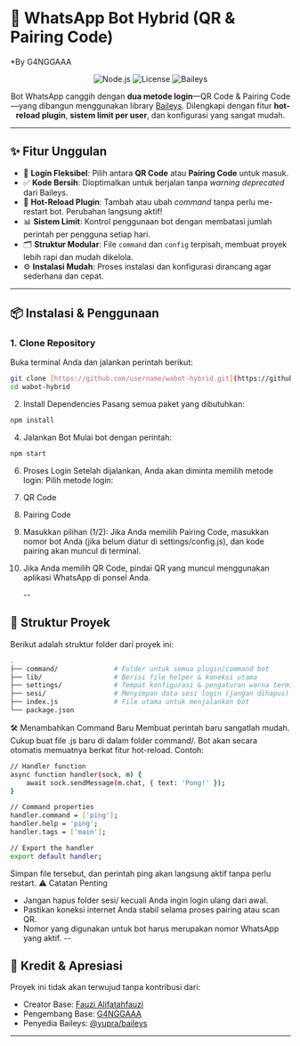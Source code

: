 # 🤖 WhatsApp Bot Hybrid (QR & Pairing Code)
  *By G4NGGAAA
<p align="center">
  <img src="https://img.shields.io/badge/Node.js-v18%2B-339933?style=for-the-badge&logo=node.js" alt="Node.js">
  <img src="https://img.shields.io/badge/License-MIT-blue?style=for-the-badge" alt="License">
  <img src="https://img.shields.io/badge/Baileys-Library-orange?style=for-the-badge" alt="Baileys">
</p>

<p align="center">
  Bot WhatsApp canggih dengan <strong>dua metode login</strong>—QR Code & Pairing Code—yang dibangun menggunakan library <a href="https://www.npmjs.com/package/@yupra/baileys">Baileys</a>. Dilengkapi dengan fitur <strong>hot-reload plugin</strong>, <strong>sistem limit per user</strong>, dan konfigurasi yang sangat mudah.
</p>

---

## ✨ Fitur Unggulan

* 🚀 **Login Fleksibel**: Pilih antara **QR Code** atau **Pairing Code** untuk masuk.
* ✅ **Kode Bersih**: Dioptimalkan untuk berjalan tanpa *warning deprecated* dari Baileys.
* 🔄 **Hot-Reload Plugin**: Tambah atau ubah *command* tanpa perlu me-restart bot. Perubahan langsung aktif!
* 📊 **Sistem Limit**: Kontrol penggunaan bot dengan membatasi jumlah perintah per pengguna setiap hari.
* 🗂️ **Struktur Modular**: File `command` dan `config` terpisah, membuat proyek lebih rapi dan mudah dikelola.
* ⚙️ **Instalasi Mudah**: Proses instalasi dan konfigurasi dirancang agar sederhana dan cepat.

---

## 📦 Instalasi & Penggunaan

### 1. Clone Repository
Buka terminal Anda dan jalankan perintah berikut:
```bash
git clone [https://github.com/username/wabot-hybrid.git](https://github.com/username/wabot-hybrid.git)
cd wabot-hybrid
```
2. Install Dependencies
Pasang semua paket yang dibutuhkan:
```bash
npm install
```
4. Jalankan Bot
Mulai bot dengan perintah:
```bash
npm start
```
6. Proses Login
Setelah dijalankan, Anda akan diminta memilih metode login:
Pilih metode login:
1. QR Code
2. Pairing Code
   
7. Masukkan pilihan (1/2):
Jika Anda memilih Pairing Code, masukkan nomor bot Anda (jika belum diatur di settings/config.js), dan kode pairing akan muncul di terminal.

9. Jika Anda memilih QR Code, pindai QR yang muncul menggunakan aplikasi WhatsApp di ponsel Anda.

   --
## 📂 Struktur Proyek
Berikut adalah struktur folder dari proyek ini:
```bash
.
├── command/              # Folder untuk semua plugin/command bot
├── lib/                  # Berisi file helper & koneksi utama
├── settings/             # Tempat konfigurasi & pengaturan warna terminal
├── sesi/                 # Menyimpan data sesi login (jangan dihapus)
├── index.js              # File utama untuk menjalankan bot
└── package.json
```
🛠 Menambahkan Command Baru
Membuat perintah baru sangatlah mudah. Cukup buat file .js baru di dalam folder command/. Bot akan secara otomatis memuatnya berkat fitur hot-reload.
Contoh: 
```bash command/ping.js
// Handler function
async function handler(sock, m) {
    await sock.sendMessage(m.chat, { text: 'Pong!' });
}

// Command properties
handler.command = ['ping'];
handler.help = 'ping';
handler.tags = ['main'];

// Export the handler
export default handler;
```
Simpan file tersebut, dan perintah ping akan langsung aktif tanpa perlu restart.
⚠️ Catatan Penting
 * Jangan hapus folder sesi/ kecuali Anda ingin login ulang dari awal.
 * Pastikan koneksi internet Anda stabil selama proses pairing atau scan QR.
 * Nomor yang digunakan untuk bot harus merupakan nomor WhatsApp yang aktif.
--
## 👥 Kredit & Apresiasi
Proyek ini tidak akan terwujud tanpa kontribusi dari:
  * Creator Base: [Fauzi Alifatahfauzi](https://github.com/Alifatahfauzi)
 * Pengembang Base: [G4NGGAAA](https://github.com/G4NGGAAA)
 * Penyedia Baileys: [@yupra/baileys](https://www.npmjs.com/package/@yupra/baileys)

---


